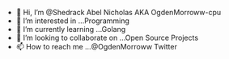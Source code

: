 - 👋 Hi, I’m @Shedrack Abel Nicholas AKA OgdenMorroww-cpu
- 👀 I’m interested in ...Programming
- 🌱 I’m currently learning ...Golang
- 💞️ I’m looking to collaborate on ...Open Source Projects
- 📫 How to reach me ...@OgdenMorroww Twitter

<!---
Anim-Zola/Anim-Zola is a ✨ special ✨ repository because its `README.md` (this file) appears on your GitHub profile.
You can click the Preview link to take a look at your changes.
--->
